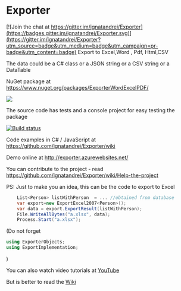 # Exporter

[![Join the chat at https://gitter.im/ignatandrei/Exporter](https://badges.gitter.im/ignatandrei/Exporter.svg)](https://gitter.im/ignatandrei/Exporter?utm_source=badge&utm_medium=badge&utm_campaign=pr-badge&utm_content=badge)
Export to Excel,Word , Pdf, Html,CSV

The data could be a C# class or a JSON string or a CSV string or a DataTable

NuGet package at https://www.nuget.org/packages/ExporterWordExcelPDF/ 

<a href="https://www.nuget.org/packages/ExporterWordExcelPDF/"><img src="https://img.shields.io/nuget/v/ExporterWordExcelPDF.svg"></img></a>


The source code has tests and a console project for easy testing the package


[![Build status](https://ci.appveyor.com/api/projects/status/w4w6k0kxu2cide0m/branch/master?svg=true)](https://ci.appveyor.com/project/ignatandrei/exporter/branch/master)

Code examples in C# / JavaScript at <https://github.com/ignatandrei/Exporter/wiki>

Demo online at <http://exporter.azurewebsites.net/>

You can contribute to the project - read <https://github.com/ignatandrei/Exporter/wiki/Help-the-project>


PS: Just to make you an idea, this can be the code to export to Excel
```csharp
    List<Person> listWithPerson  = ... //obtained from database
    var export=new ExportExcel2007<Person>();
    var data = export.ExportResult(listWithPerson);
    File.WriteAllBytes("a.xlsx", data);
    Process.Start("a.xlsx");
```
(Do not forget 
```csharp    
using ExporterObjects;
using ExportImplementation;  
```
)

You can also watch video tutorials at [YouTube](https://www.youtube.com/playlist?list=PL4aSKgR4yk4MqsH5M-f1f5YLVG-nwr4FG)


But is better to read the [Wiki](https://github.com/ignatandrei/Exporter/wiki)
